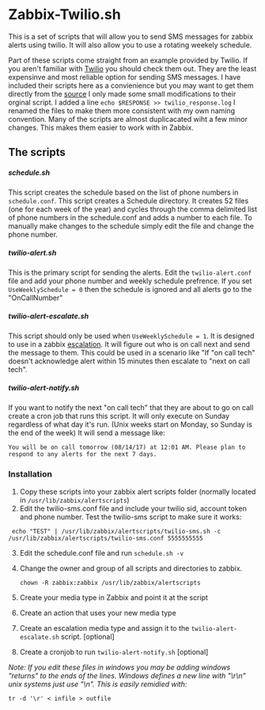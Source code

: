 # Zabbix-Twilio.sh 
This is a set of scripts that will allow you to send SMS messages for zabbix alerts using twilio. It will also allow you to use a rotating weekely schedule.

Part of these scripts come straight from an example provided by Twilio. If you aren't familiar with [Twilio](https://www.twilio.com) you should check them out. They are the least expensinve and most reliable option for sending SMS messages.
I have included their scripts here as a convienience but you may want to get them directly from the [source](https://www.twilio.com/labs/bash/sms)
I only made some small modifications to their orginal script. I added a line ``echo $RESPONSE >> twilio_response.log``
I renamed the files to make them more consistent with my own naming convention.
Many of the scripts are almost duplicacated wiht a few minor changes. This makes them easier to work with in Zabbix.

## The scripts
##### schedule.sh
This script creates the schedule based on the list of phone numbers in ``schedule.conf``.
This script creates a Schedule directory. It creates 52 files (one for each week of the year) and cycles through the comma delimited list of phone numbers in the schedule.conf and adds a number to each file. To manually make changes to the schedule simply edit the file and change the phone number.

##### twilio-alert.sh
This is the primary script for sending the alerts. Edit the ``twilio-alert.conf`` file and add your phone number and weekly schedule prefrence. If you set ``UseWeeklySchedule = 0`` then the schedule is ignored and all alerts go to the "OnCallNumber"

##### twilio-alert-escalate.sh
This script should only be used when ``UseWeeklySchedule = 1``. It is designed to use in a zabbix [escalation](https://www.zabbix.com/documentation/3.2/manual/config/notifications/action/escalations). It will figure out who is on call next and send the message to them. This could be used in a scenario like "If "on call tech" doesn't acknowledge alert within 15 minutes then escalate to "next on call tech". 

##### twilio-alert-notify.sh
If you want to notify the next "on call tech" that they are about to go on call create a cron job that runs this script. It will only execute on Sunday regardless of what day it's run. (Unix weeks start on Monday, so Sunday is the end of the week) It will send a message like:
```
You will be on call tomorrow (08/14/17) at 12:01 AM. Please plan to respond to any alerts for the next 7 days.
```

### Installation
1. Copy these scripts into your zabbix alert scripts folder (normally located in ``/usr/lib/zabbix/alertscripts``)
2. Edit the twilio-sms.conf file and include your twilio sid, account token and phone number. Test the twilio-sms script to make sure it works:
```
 echo "TEST" | /usr/lib/zabbix/alertscripts/twilio-sms.sh -c /usr/lib/zabbix/alertscripts/twilio-sms.conf 5555555555
```
3. Edit the schedule.conf file and run ``schedule.sh -v``
4. Change the owner and group of all scripts and directories to zabbix. 

	```chown -R zabbix:zabbix /usr/lib/zabbix/alertscripts```
    
5. Create your media type in Zabbix and point it at the script
6. Create an action that uses your new media type
7. Create an escalation media type and assign it to the ``twilio-alert-escalate.sh`` script. [optional]
8. Create a cronjob to run ``twilio-alert-notify.sh`` [optional]

_Note: If you edit these files in windows you may be adding windows "returns" to the ends of the lines.
Windows defines a new line with "\r\n" unix systems just use "\n". This is easily remidied with:_

```
tr -d '\r' < infile > outfile
``` 